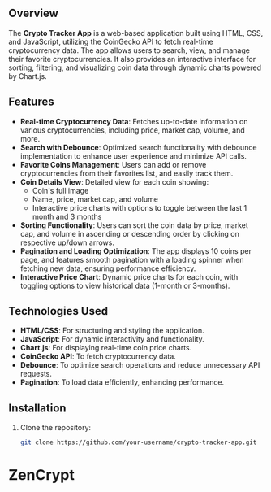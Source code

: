## Overview

The **Crypto Tracker App** is a web-based application built using HTML, CSS, and JavaScript, utilizing the CoinGecko API to fetch real-time cryptocurrency data. The app allows users to search, view, and manage their favorite cryptocurrencies. It also provides an interactive interface for sorting, filtering, and visualizing coin data through dynamic charts powered by Chart.js.

## Features

- **Real-time Cryptocurrency Data**: Fetches up-to-date information on various cryptocurrencies, including price, market cap, volume, and more.
- **Search with Debounce**: Optimized search functionality with debounce implementation to enhance user experience and minimize API calls.
- **Favorite Coins Management**: Users can add or remove cryptocurrencies from their favorites list, and easily track them.
- **Coin Details View**: Detailed view for each coin showing:
  - Coin's full image
  - Name, price, market cap, and volume
  - Interactive price charts with options to toggle between the last 1 month and 3 months
- **Sorting Functionality**: Users can sort the coin data by price, market cap, and volume in ascending or descending order by clicking on respective up/down arrows.
- **Pagination and Loading Optimization**: The app displays 10 coins per page, and features smooth pagination with a loading spinner when fetching new data, ensuring performance efficiency.
- **Interactive Price Chart**: Dynamic price charts for each coin, with toggling options to view historical data (1-month or 3-months).

## Technologies Used

- **HTML/CSS**: For structuring and styling the application.
- **JavaScript**: For dynamic interactivity and functionality.
- **Chart.js**: For displaying real-time coin price charts.
- **CoinGecko API**: To fetch cryptocurrency data.
- **Debounce**: To optimize search operations and reduce unnecessary API requests.
- **Pagination**: To load data efficiently, enhancing performance.

## Installation

1. Clone the repository:
   ```bash
   git clone https://github.com/your-username/crypto-tracker-app.git
   ```
# ZenCrypt
